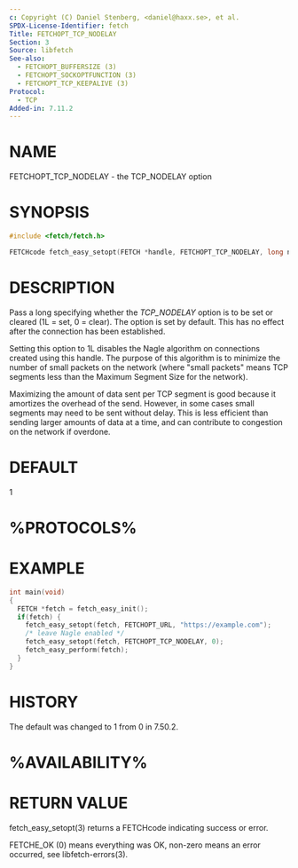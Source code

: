 ```yaml
---
c: Copyright (C) Daniel Stenberg, <daniel@haxx.se>, et al.
SPDX-License-Identifier: fetch
Title: FETCHOPT_TCP_NODELAY
Section: 3
Source: libfetch
See-also:
  - FETCHOPT_BUFFERSIZE (3)
  - FETCHOPT_SOCKOPTFUNCTION (3)
  - FETCHOPT_TCP_KEEPALIVE (3)
Protocol:
  - TCP
Added-in: 7.11.2
---
```


# NAME

FETCHOPT_TCP_NODELAY - the TCP_NODELAY option

# SYNOPSIS

~~~c
#include <fetch/fetch.h>

FETCHcode fetch_easy_setopt(FETCH *handle, FETCHOPT_TCP_NODELAY, long nodelay);
~~~

# DESCRIPTION

Pass a long specifying whether the *TCP_NODELAY* option is to be set or
cleared (1L = set, 0 = clear). The option is set by default. This has no
effect after the connection has been established.

Setting this option to 1L disables the Nagle algorithm on connections created
using this handle. The purpose of this algorithm is to minimize the number of
small packets on the network (where "small packets" means TCP segments less
than the Maximum Segment Size for the network).

Maximizing the amount of data sent per TCP segment is good because it
amortizes the overhead of the send. However, in some cases small segments may
need to be sent without delay. This is less efficient than sending larger
amounts of data at a time, and can contribute to congestion on the network if
overdone.

# DEFAULT

1

# %PROTOCOLS%

# EXAMPLE

~~~c
int main(void)
{
  FETCH *fetch = fetch_easy_init();
  if(fetch) {
    fetch_easy_setopt(fetch, FETCHOPT_URL, "https://example.com");
    /* leave Nagle enabled */
    fetch_easy_setopt(fetch, FETCHOPT_TCP_NODELAY, 0);
    fetch_easy_perform(fetch);
  }
}
~~~

# HISTORY

The default was changed to 1 from 0 in 7.50.2.

# %AVAILABILITY%

# RETURN VALUE

fetch_easy_setopt(3) returns a FETCHcode indicating success or error.

FETCHE_OK (0) means everything was OK, non-zero means an error occurred, see
libfetch-errors(3).
